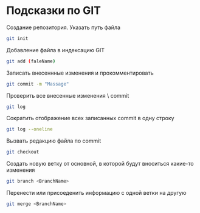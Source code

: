 # Подсказки по GIT

Создание репозитория. Указать путь файла
```sh
git init
```
Добавление файла в индексацию GIT
```sh
git add (faleName)
```
Записать внесеннные изменения и прокомментировать
```sh
git commit -m "Massage"
```
Проверить все внесенные изменения \ commit
```sh
git log 
```
Сократить отображение всех записанных commit в одну строку
```sh
git log --oneline
```
Вызвать редакцию файла по commit
```sh
git checkout
```
Создать новую ветку от основной, в которой будут вноситься какие-то изменения
```sh
git branch <BranchName>
```
Перенести или присоеденить информацию с одной ветки на другую
```sh
git merge <BranchName>
```